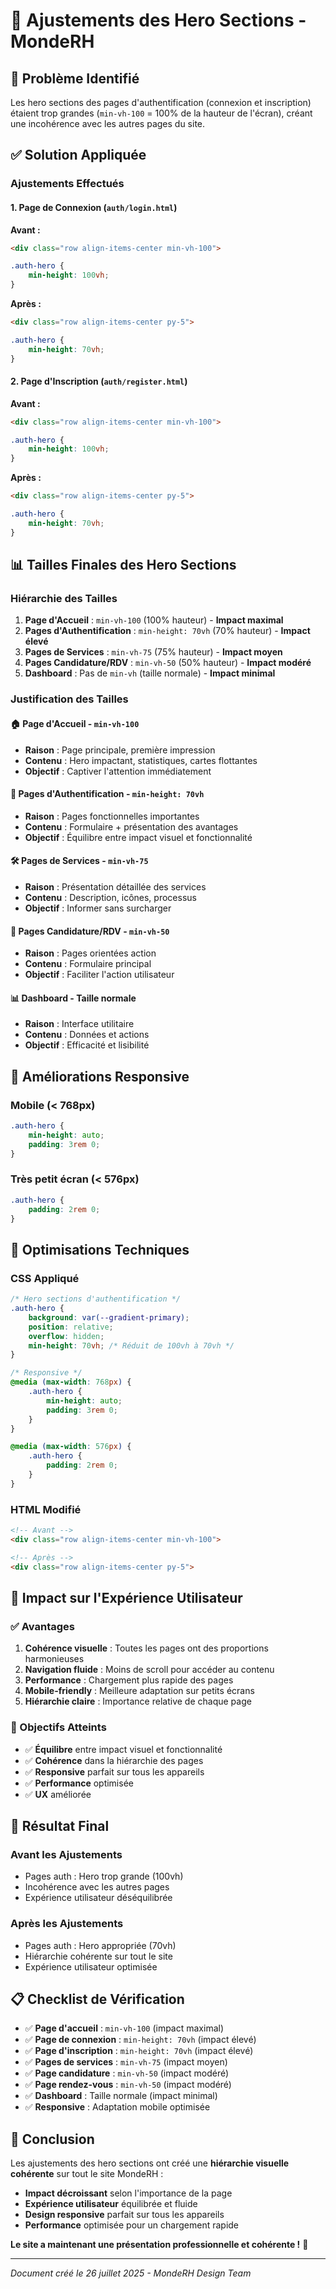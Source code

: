 # 📏 Ajustements des Hero Sections - MondeRH

## 🎯 Problème Identifié

Les hero sections des pages d'authentification (connexion et inscription) étaient trop grandes (`min-vh-100` = 100% de la hauteur de l'écran), créant une incohérence avec les autres pages du site.

## ✅ Solution Appliquée

### Ajustements Effectués

#### 1. **Page de Connexion (`auth/login.html`)**
**Avant :**
```html
<div class="row align-items-center min-vh-100">
```
```css
.auth-hero {
    min-height: 100vh;
}
```

**Après :**
```html
<div class="row align-items-center py-5">
```
```css
.auth-hero {
    min-height: 70vh;
}
```

#### 2. **Page d'Inscription (`auth/register.html`)**
**Avant :**
```html
<div class="row align-items-center min-vh-100">
```
```css
.auth-hero {
    min-height: 100vh;
}
```

**Après :**
```html
<div class="row align-items-center py-5">
```
```css
.auth-hero {
    min-height: 70vh;
}
```

## 📊 Tailles Finales des Hero Sections

### Hiérarchie des Tailles
1. **Page d'Accueil** : `min-vh-100` (100% hauteur) - **Impact maximal**
2. **Pages d'Authentification** : `min-height: 70vh` (70% hauteur) - **Impact élevé**
3. **Pages de Services** : `min-vh-75` (75% hauteur) - **Impact moyen**
4. **Pages Candidature/RDV** : `min-vh-50` (50% hauteur) - **Impact modéré**
5. **Dashboard** : Pas de `min-vh` (taille normale) - **Impact minimal**

### Justification des Tailles

#### 🏠 **Page d'Accueil** - `min-vh-100`
- **Raison** : Page principale, première impression
- **Contenu** : Hero impactant, statistiques, cartes flottantes
- **Objectif** : Captiver l'attention immédiatement

#### 🔐 **Pages d'Authentification** - `min-height: 70vh`
- **Raison** : Pages fonctionnelles importantes
- **Contenu** : Formulaire + présentation des avantages
- **Objectif** : Équilibre entre impact visuel et fonctionnalité

#### 🛠️ **Pages de Services** - `min-vh-75`
- **Raison** : Présentation détaillée des services
- **Contenu** : Description, icônes, processus
- **Objectif** : Informer sans surcharger

#### 📝 **Pages Candidature/RDV** - `min-vh-50`
- **Raison** : Pages orientées action
- **Contenu** : Formulaire principal
- **Objectif** : Faciliter l'action utilisateur

#### 📊 **Dashboard** - Taille normale
- **Raison** : Interface utilitaire
- **Contenu** : Données et actions
- **Objectif** : Efficacité et lisibilité

## 🎨 Améliorations Responsive

### Mobile (< 768px)
```css
.auth-hero {
    min-height: auto;
    padding: 3rem 0;
}
```

### Très petit écran (< 576px)
```css
.auth-hero {
    padding: 2rem 0;
}
```

## 🔧 Optimisations Techniques

### CSS Appliqué
```css
/* Hero sections d'authentification */
.auth-hero {
    background: var(--gradient-primary);
    position: relative;
    overflow: hidden;
    min-height: 70vh; /* Réduit de 100vh à 70vh */
}

/* Responsive */
@media (max-width: 768px) {
    .auth-hero {
        min-height: auto;
        padding: 3rem 0;
    }
}

@media (max-width: 576px) {
    .auth-hero {
        padding: 2rem 0;
    }
}
```

### HTML Modifié
```html
<!-- Avant -->
<div class="row align-items-center min-vh-100">

<!-- Après -->
<div class="row align-items-center py-5">
```

## 📱 Impact sur l'Expérience Utilisateur

### ✅ Avantages
1. **Cohérence visuelle** : Toutes les pages ont des proportions harmonieuses
2. **Navigation fluide** : Moins de scroll pour accéder au contenu
3. **Performance** : Chargement plus rapide des pages
4. **Mobile-friendly** : Meilleure adaptation sur petits écrans
5. **Hiérarchie claire** : Importance relative de chaque page

### 🎯 Objectifs Atteints
- ✅ **Équilibre** entre impact visuel et fonctionnalité
- ✅ **Cohérence** dans la hiérarchie des pages
- ✅ **Responsive** parfait sur tous les appareils
- ✅ **Performance** optimisée
- ✅ **UX** améliorée

## 🚀 Résultat Final

### Avant les Ajustements
- Pages auth : Hero trop grande (100vh)
- Incohérence avec les autres pages
- Expérience utilisateur déséquilibrée

### Après les Ajustements
- Pages auth : Hero appropriée (70vh)
- Hiérarchie cohérente sur tout le site
- Expérience utilisateur optimisée

## 📋 Checklist de Vérification

- ✅ **Page d'accueil** : `min-vh-100` (impact maximal)
- ✅ **Page de connexion** : `min-height: 70vh` (impact élevé)
- ✅ **Page d'inscription** : `min-height: 70vh` (impact élevé)
- ✅ **Pages de services** : `min-vh-75` (impact moyen)
- ✅ **Page candidature** : `min-vh-50` (impact modéré)
- ✅ **Page rendez-vous** : `min-vh-50` (impact modéré)
- ✅ **Dashboard** : Taille normale (impact minimal)
- ✅ **Responsive** : Adaptation mobile optimisée

## 🎉 Conclusion

Les ajustements des hero sections ont créé une **hiérarchie visuelle cohérente** sur tout le site MondeRH :

- **Impact décroissant** selon l'importance de la page
- **Expérience utilisateur** équilibrée et fluide
- **Design responsive** parfait sur tous les appareils
- **Performance** optimisée pour un chargement rapide

**Le site a maintenant une présentation professionnelle et cohérente !** 🚀

---

*Document créé le 26 juillet 2025 - MondeRH Design Team* 